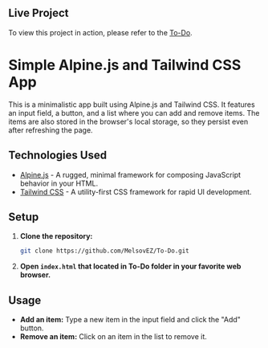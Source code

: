 ## Live Project

To view this project in action, please refer to the [To-Do](https://melsovez.github.io/To-Do/).

# Simple Alpine.js and Tailwind CSS App

This is a minimalistic app built using Alpine.js and Tailwind CSS. It features an input field, a button, and a list where you can add and remove items. The items are also stored in the browser's local storage, so they persist even after refreshing the page.

## Technologies Used

- [Alpine.js](https://github.com/alpinejs/alpine) - A rugged, minimal framework for composing JavaScript behavior in your HTML.
- [Tailwind CSS](https://tailwindcss.com/) - A utility-first CSS framework for rapid UI development.

## Setup

1. **Clone the repository:**

    ```sh
    git clone https://github.com/MelsovEZ/To-Do.git
    ```

2. **Open `index.html` that located in To-Do folder in your favorite web browser.**

## Usage

- **Add an item:** Type a new item in the input field and click the "Add" button.
- **Remove an item:** Click on an item in the list to remove it.
